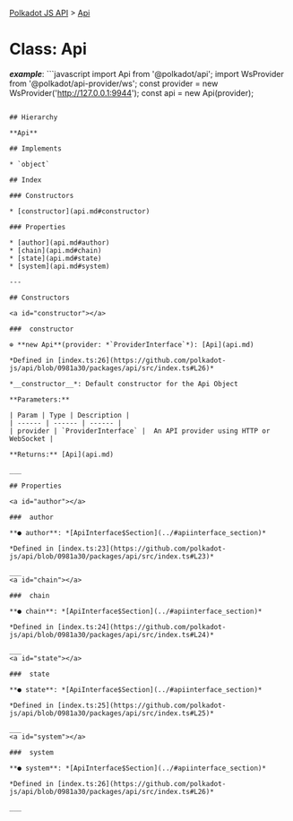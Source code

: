 [Polkadot JS API](../README.md) > [Api](../classes/api.md)

# Class: Api

*__example__*: ```javascript
import Api from '@polkadot/api';
import WsProvider from '@polkadot/api-provider/ws';
const provider = new WsProvider('http://127.0.0.1:9944');
const api = new Api(provider);
```

## Hierarchy

**Api**

## Implements

* `object`

## Index

### Constructors

* [constructor](api.md#constructor)

### Properties

* [author](api.md#author)
* [chain](api.md#chain)
* [state](api.md#state)
* [system](api.md#system)

---

## Constructors

<a id="constructor"></a>

###  constructor

⊕ **new Api**(provider: *`ProviderInterface`*): [Api](api.md)

*Defined in [index.ts:26](https://github.com/polkadot-js/api/blob/0981a30/packages/api/src/index.ts#L26)*

*__constructor__*: Default constructor for the Api Object

**Parameters:**

| Param | Type | Description |
| ------ | ------ | ------ |
| provider | `ProviderInterface` |  An API provider using HTTP or WebSocket |

**Returns:** [Api](api.md)

___

## Properties

<a id="author"></a>

###  author

**● author**: *[ApiInterface$Section](../#apiinterface_section)*

*Defined in [index.ts:23](https://github.com/polkadot-js/api/blob/0981a30/packages/api/src/index.ts#L23)*

___
<a id="chain"></a>

###  chain

**● chain**: *[ApiInterface$Section](../#apiinterface_section)*

*Defined in [index.ts:24](https://github.com/polkadot-js/api/blob/0981a30/packages/api/src/index.ts#L24)*

___
<a id="state"></a>

###  state

**● state**: *[ApiInterface$Section](../#apiinterface_section)*

*Defined in [index.ts:25](https://github.com/polkadot-js/api/blob/0981a30/packages/api/src/index.ts#L25)*

___
<a id="system"></a>

###  system

**● system**: *[ApiInterface$Section](../#apiinterface_section)*

*Defined in [index.ts:26](https://github.com/polkadot-js/api/blob/0981a30/packages/api/src/index.ts#L26)*

___


